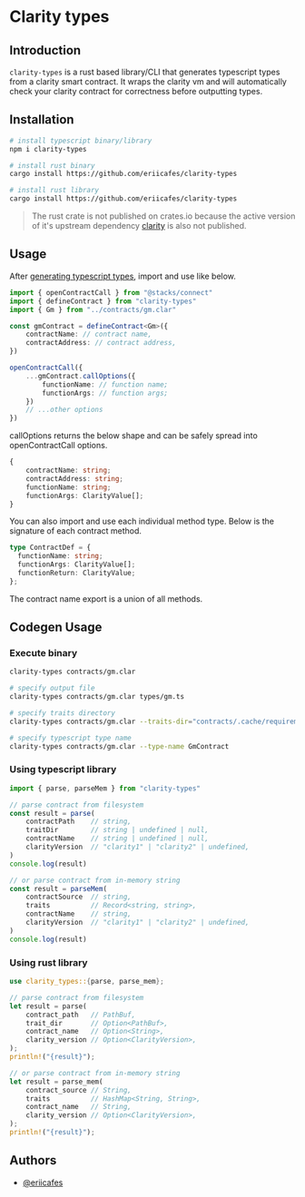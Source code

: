 # Clarity types

## Introduction

`clarity-types` is a rust based library/CLI that generates typescript types from a clarity smart contract. It wraps the clarity vm and will automatically check your clarity contract for correctness before outputting types.

## Installation

```bash
# install typescript binary/library
npm i clarity-types

# install rust binary
cargo install https://github.com/eriicafes/clarity-types

# install rust library
cargo install https://github.com/eriicafes/clarity-types
```

> The rust crate is not published on crates.io because the active version of it's upstream dependency [clarity](https://github.com/stacks-network/stacks-core) is also not published.

## Usage

After [generating typescript types](#codegen-usage), import and use like below.

```ts
import { openContractCall } from "@stacks/connect"
import { defineContract } from "clarity-types"
import { Gm } from "../contracts/gm.clar"

const gmContract = defineContract<Gm>({
    contractName: // contract name,
    contractAddress: // contract address,
})

openContractCall({
    ...gmContract.callOptions({
        functionName: // function name;
        functionArgs: // function args;
    })
    // ...other options
})
```

callOptions returns the below shape and can be safely spread into openContractCall options.

```ts
{
    contractName: string;
    contractAddress: string;
    functionName: string;
    functionArgs: ClarityValue[];
}
```

You can also import and use each individual method type. Below is the signature of each contract method.

```ts
type ContractDef = {
  functionName: string;
  functionArgs: ClarityValue[];
  functionReturn: ClarityValue;
};
```

The contract name export is a union of all methods.

## Codegen Usage

### Execute binary

```bash
clarity-types contracts/gm.clar

# specify output file
clarity-types contracts/gm.clar types/gm.ts

# specify traits directory
clarity-types contracts/gm.clar --traits-dir="contracts/.cache/requirements"

# specify typescript type name
clarity-types contracts/gm.clar --type-name GmContract
```

### Using typescript library

```ts
import { parse, parseMem } from "clarity-types"

// parse contract from filesystem
const result = parse(
    contractPath    // string,
    traitDir        // string | undefined | null,
    contractName    // string | undefined | null,
    clarityVersion  // "clarity1" | "clarity2" | undefined,
)
console.log(result)

// or parse contract from in-memory string
const result = parseMem(
    contractSource  // string,
    traits          // Record<string, string>,
    contractName    // string,
    clarityVersion  // "clarity1" | "clarity2" | undefined,
)
console.log(result)
```

### Using rust library

```rs
use clarity_types::{parse, parse_mem};

// parse contract from filesystem
let result = parse(
    contract_path   // PathBuf,
    trait_dir       // Option<PathBuf>,
    contract_name   // Option<String>,
    clarity_version // Option<ClarityVersion>,
);
println!("{result}");

// or parse contract from in-memory string
let result = parse_mem(
    contract_source // String,
    traits          // HashMap<String, String>,
    contract_name   // String,
    clarity_version // Option<ClarityVersion>,
);
println!("{result}");
```

## Authors

- [@eriicafes](https://www.github.com/eriicafes)
